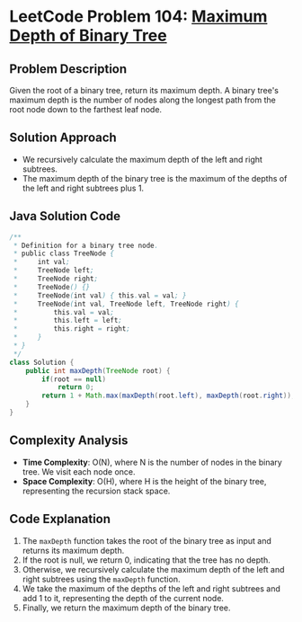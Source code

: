 # LeetCode Problem 104: [Maximum Depth of Binary Tree](https://leetcode.com/problems/maximum-depth-of-binary-tree/)

## Problem Description
Given the root of a binary tree, return its maximum depth. A binary tree's maximum depth is the number of nodes along the longest path from the root node down to the farthest leaf node.

## Solution Approach
- We recursively calculate the maximum depth of the left and right subtrees.
- The maximum depth of the binary tree is the maximum of the depths of the left and right subtrees plus 1.

## Java Solution Code

```java
/**
 * Definition for a binary tree node.
 * public class TreeNode {
 *     int val;
 *     TreeNode left;
 *     TreeNode right;
 *     TreeNode() {}
 *     TreeNode(int val) { this.val = val; }
 *     TreeNode(int val, TreeNode left, TreeNode right) {
 *         this.val = val;
 *         this.left = left;
 *         this.right = right;
 *     }
 * }
 */
class Solution {
    public int maxDepth(TreeNode root) {    
        if(root == null)
            return 0;    
        return 1 + Math.max(maxDepth(root.left), maxDepth(root.right));
    }
}
```

## Complexity Analysis
- **Time Complexity**: O(N), where N is the number of nodes in the binary tree. We visit each node once.
- **Space Complexity**: O(H), where H is the height of the binary tree, representing the recursion stack space.

## Code Explanation
1. The `maxDepth` function takes the root of the binary tree as input and returns its maximum depth.
2. If the root is null, we return 0, indicating that the tree has no depth.
3. Otherwise, we recursively calculate the maximum depth of the left and right subtrees using the `maxDepth` function.
4. We take the maximum of the depths of the left and right subtrees and add 1 to it, representing the depth of the current node.
5. Finally, we return the maximum depth of the binary tree.
